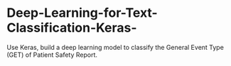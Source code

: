 # Deep-Learning-for-Text-Classification-Keras-
Use Keras, build a deep learning model to classify the General Event Type (GET) of Patient Safety Report.
